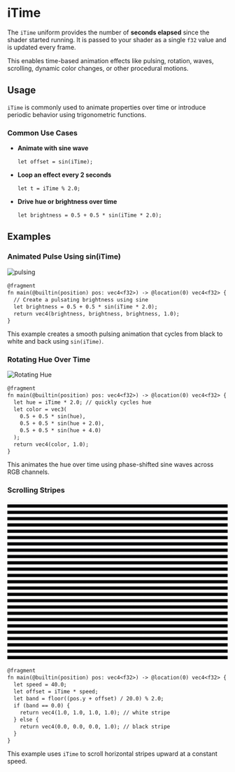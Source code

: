 # iTime

The `iTime` uniform provides the number of **seconds elapsed** since the shader started running. It is passed to your shader as a single `f32` value and is updated every frame.

This enables time-based animation effects like pulsing, rotation, waves, scrolling, dynamic color changes, or other procedural motions.

## Usage

`iTime` is commonly used to animate properties over time or introduce periodic behavior using trigonometric functions.

### Common Use Cases

- **Animate with sine wave**
  ```wgsl:no-line-numbers
  let offset = sin(iTime);
  ```

- **Loop an effect every 2 seconds**
  ```wgsl:no-line-numbers
  let t = iTime % 2.0;
  ```

- **Drive hue or brightness over time**
  ```wgsl:no-line-numbers
  let brightness = 0.5 + 0.5 * sin(iTime * 2.0);
  ```

## Examples

### Animated Pulse Using sin(iTime)
![pulsing](/images/itime-sin.gif)
```wgsl
@fragment
fn main(@builtin(position) pos: vec4<f32>) -> @location(0) vec4<f32> {
  // Create a pulsating brightness using sine
  let brightness = 0.5 + 0.5 * sin(iTime * 2.0);
  return vec4(brightness, brightness, brightness, 1.0);
}
```

This example creates a smooth pulsing animation that cycles from black to white and back using `sin(iTime)`.

### Rotating Hue Over Time
![Rotating Hue](/images/itime-rotatinghue.gif)
```wgsl
@fragment
fn main(@builtin(position) pos: vec4<f32>) -> @location(0) vec4<f32> {
  let hue = iTime * 2.0; // quickly cycles hue
  let color = vec3(
    0.5 + 0.5 * sin(hue),
    0.5 + 0.5 * sin(hue + 2.0),
    0.5 + 0.5 * sin(hue + 4.0)
  );
  return vec4(color, 1.0);
}
```
This animates the hue over time using phase-shifted sine waves across RGB channels.

### Scrolling Stripes
![Scrolling stripes](/images/itime-stripes.gif)
```wgsl
@fragment
fn main(@builtin(position) pos: vec4<f32>) -> @location(0) vec4<f32> {
  let speed = 40.0;
  let offset = iTime * speed;
  let band = floor((pos.y + offset) / 20.0) % 2.0;
  if (band == 0.0) {
    return vec4(1.0, 1.0, 1.0, 1.0); // white stripe
  } else {
    return vec4(0.0, 0.0, 0.0, 1.0); // black stripe
  }
}
```

This example uses `iTime` to scroll horizontal stripes upward at a constant speed.